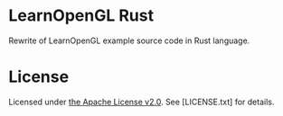 # LearnOpenGL Rust

Rewrite of LearnOpenGL example source code in Rust language.

# License

Licensed under [the Apache License v2.0](https://spdx.org/licenses/Apache-2.0.html).
See [LICENSE.txt] for details.